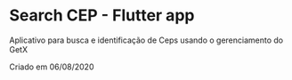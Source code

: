 # Search CEP - Flutter app
 Aplicativo para busca e identificação de Ceps usando o gerenciamento do GetX

 Criado em 06/08/2020
